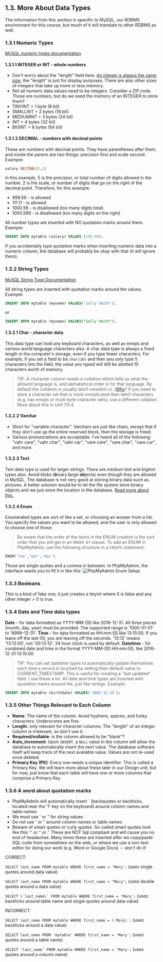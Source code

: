 ## 1.3. More About Data Types
The information from this section is specific to MySQL, our RDBMS environment for this course, but much of it will translate to other RDBMS as well.
### 1.3.1 Numeric Types
[MySQL numeric types documentation](https://dev.mysql.com/doc/refman/5.7/en/numeric-types.html)
#### 1.3.1.1 INTEGER or INT - whole numbers
* Don't worry about the "length" field here. [An integer is always the same size](https://stackoverflow.com/questions/5634104/what-is-the-size-of-column-of-int11-in-mysql-in-bytes), the "length" is just for display purposes. There are also other sizes of integers that take up more or less memory.
* Not all numeric data values need to be integers. Consider a ZIP code. Those are numbers, but do we need the memory of an INTEGER to store them? 
* TINYINT = 1 byte (8 bit)
* SMALLINT = 2 bytes (16 bit)
* MEDIUMINT = 3 bytes (24 bit)
* INT = 4 bytes (32 bit)
* BIGINT = 8 bytes (64 bit)

#### 1.3.1.2 DECIMAL - numbers with decimal points
These are numbers with decimal points. They have parentheses after them, and inside the parens are two things: precision first and scale second. Example:

```sql
salary DECIMAL(5,2)
```
In this example, 5 is the precision, or total number of digits allowed in the number. 2 is the scale, or number of digits that go on the right of the decimal point. Therefore, for this example:

* 999.56 - is allowed
* 111.11 - is allowed
* 1000.56 - is disallowed (too many digits total)
* 1000.599 - is disallowed (too many digits on the right)

All number types are inserted with NO quotation marks around them. Example:
```sql
INSERT INTO mytable (salary) VALUES (199.99);
```
If you accidentally type quotation marks when inserting numeric data into a numeric column, the database will probably be okay with that (it will ignore them).

### 1.3.2 String Types
[MySQL String Type Documentation](https://dev.mysql.com/doc/refman/5.7/en/string-types.html)

All string types are inserted with quotation marks around the values. Example:
```sql
INSERT INTO mytable (myname) VALUES('Sally Smith');
```
or
```sql
INSERT INTO mytable (myname) VALUES("Sally Smith");
```
#### 1.3.2.1 Char - character data
This data type can hold any keyboard characters, as well as emojis and various world language characters also. 
A char data type is always a fixed length in the computer's storage, even if you type fewer characters. For example, if you set a field to be ```char(10)``` and then you only type 5 characters into the field, the value you typed will still be allotted 10 characters worth of memory.
> TIP:
> A character column needs a collation which tells us what the allowed language is, and alphabetical order is for that language. By default the collation is usually latin1-swedish-ci. ([Why](https://stackoverflow.com/questions/6769901/why-is-mysqls-default-collation-latin1-swedish-ci)? 
> If you need to store a character set that is more complicated than latin1 characters (e.g. has emojis or multi-byte character sets), use a different collation. More about this in Unit 7.6.4.
#### 1.3.2.2 Varchar
* Short for "variable character". Varchars are just like chars, except that if they don't use up the entire reserved block, then the storage is freed.
* Various pronunciations are acceptable. I've heard all of the following: "vahr care", "vahr char", "vahr car", "vare care", "vare char", "vare car", and more. 
#### 1.3.2.3 Text
Text data type is used for larger strings. There are medium text and bigtext types also. Avoid blobs (**b**inary **l**arge **ob**jects) even though they are allowed in MySQL. The database is not very good at storing binary data such as pictures. A better solution would be to let the file system store binary objects and we just store the location in the database. [Read more about this.](https://stackoverflow.com/questions/3748/storing-images-in-db-yea-or-nay)
#### 1.3.2.4 Enum
Enumerated types are sort of like a set, or choosing an answer from a list. You specify the values you want to be allowed, and the user is only allowed to choose one of those. 
> Be aware that the order of the items in the ENUM creation is the sort order that you will get in an ```ORDER BY``` clause.
To add an ENUM in PhpMyAdmin, use the following structure in a ```CREATE``` statement:
```sql
ENUM('foo','bar','baz')
```
Those are single quotes and a comma in between.
In PhpMyAdmin, the interface wants you to fill it in like this:
![PhpMyAdmin Enum Setup](https://github.com/megansquire/CSC301/blob/master/images/1.1.png?raw=true)
### 1.3.3 Booleans
This is a kind of fake one; it just creates a tinyint where 0 is false and any other integer > 0 is true.
### 1.3.4 Date and Time data types
**Date** - for data formatted as YYYY-MM-DD like 2016-12-31. All three pieces (month, day, year) must be provided. The supported range is '1000-01-01' to '9999-12-31'.
**Time** - for data formatted as HH:mm:SS like 13:15:00. If you leave off the last 00, you are leaving off the seconds. '13:12' means '13:12:00', not '00:13:12'. 24 hour clock is used by default.
**Datetime** - for combined date and time in the format YYYY-MM-DD HH:mm:SS, like 2016-12-31 13:15:00. 
> TIP:
> You can set datetime types to automatically update themselves each time a record is touched by setting their default value to CURRENT_TIMESTAMP. This is useful for creating a "last updated" field. I use these a lot.
All date and time types are inserted with quotation marks around the, just like strings. Example:
```sql
INSERT INTO mytable (birthdate) VALUES('2002-12-15');
```
### 1.3.5 Other Things Relevant to Each Column
* **Name**: The name of the column. Avoid hyphens, spaces, and funky characters. Underscores are fine.
* **Length**: only relevant for character columns. The "length" of an integer column is irrelevant, so don't use it. 
* **Required/nullable**: is the column allowed to be "blank"?
* **Auto_increment**: Upon ```INSERT```, a ```NULL``` value in the column will allow the database to automatically insert the next value. The database software itself will keep track of the next available value. Values are not re-used once deleted.
* **Primary Key (PK)**: Every row needs a unique identifier. This is called a Primary Key. We will learn more about these later in our Design unit, but for now, just know that each table will have one or more columns that comprise a Primary Key.
### 1.3.6 A word about quotation marks
* PhpMyAdmin will automatically insert \` (backquotes or backticks, located near the '1' key on the keyboard) around column names and table names
* We must use ' or " for string values
* Do not use ' or " around column names or table names
* Beware of smart quotes or curly quotes. So-called smart quotes look like this: ```“``` or ```”``` or ```’``` These are NOT Sql compliant and will cause you no end of headaches. Many times these are inserted after we copy/paste SQL code from somewhere on the web, or where we use a non-text editor for doing our work (e.g. Word or Google Docs) -- don't do it!

CORRECT:

```SELECT last_name FROM mytable WHERE first_name = 'Mary';``` (uses single quotes around data value)

```SELECT last_name FROM mytable WHERE first_name = "Mary";``` (uses double quotes around a data value)

```SELECT \`last_name\` FROM mytable WHERE first_name = 'Mary';``` (uses backticks around table name and single quotes around data value)

INCORRECT:

```SELECT last_name FROM mytable WHERE first_name = \`Mary\`;``` (uses backticks around a data value)

```SELECT last_name FROM 'mytable' WHERE first_name = 'Mary';``` (uses quotes around a table name)

```SELECT 'last_name' FROM mytable WHERE first_name = 'Mary';``` (uses quotes around a column name)
